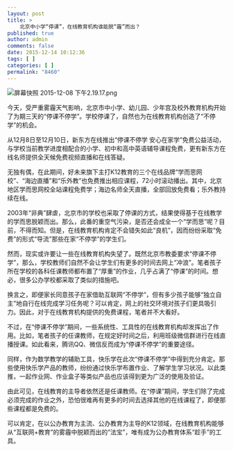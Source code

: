 ```yaml
---
layout: post
title: >
    北京中小学“停课”，在线教育机构谁能脱“霾”而出？
published: true
author: admin
comments: false
date: 2015-12-14 10:12:36
tags: [ ]
categories: [ ]
permalink: "8460"
---
```

![屏幕快照 2015-12-08 下午2.19.17.png][1]

今天，受严重雾霾天气影响，北京市中小学、幼儿园、少年宫及校外教育机构开始了为期三天的“停课不停学”。学校停课了，自然也为在线教育机构创造了“不停学”的机会。

从12月8日至12月10日，新东方在线推出“停课不停学 安心在家学”免费公益活动，与学校当前教学进度相配合的小学、初中和高中英语辅导课程免费，更有新东方在线名师提供全天候免费视频直播和在线答疑。

无独有偶，在此期间，好未来旗下主打K12教育的三个在线品牌“学而思网校”、“海边直播”和“乐外教”也免费推出相应课程，72小时滚动播出。其中，北京地区学而思网校全站课程免费学；海边名师全天直播，全部回放免费看；乐外教持续在线。

2003年“非典”肆虐，北京市的学校也采取了停课的方式，结果使得基于在线教学的学而思脱颖而出。那么，此番的重空气污染，是否还会成全一个“学而思”呢？目前，不得而知。但是，在线教育机构肯定不会错失如此“良机”，因而纷纷采取“免费”的形式“导流”那些在家“不停学”的学生们。

然而，现实或许要让一些在线教育机构失望了。既然北京市教委要求“停课不停学”，那么，学校教师们自然不会让学生们有更多的时间去网上“冲浪”。笔者孩子所在学校的各科任课教师都布置了“厚重”的作业，几乎占满了“停课”的时间。想必，很多公办学校都采取了类似的措施吧。

换言之，即便家长同意孩子在家借助互联网“不停学”，但有多少孩子能够“独立自主”地自行在线完成学习任务呢？可以肯定，网上的社交环境对孩子们更具吸引力。因此，对于在线教育机构提供的免费课程，笔者并不大看好。

不过，在“停课不停学”期间，一些系统性、工具性的在线教育机构却发挥出了作用。比如，笔者孩子的任课教师，在规定好时间之后，利用班级微信群进行在线直播授课。如此看来，腾讯QQ、微信反而成为“停课不停学”的重要途径。

同样，作为数学教学的辅助工具，快乐学在此次“停课不停学”中得到充分肯定。那些使用快乐学产品的教师，纷纷通过快乐学布置作业、了解学生学习状况。以此类推，一起作业网、作业盒子等类似产品也应该得到更为广泛的使用及验证。

由此可见，在线教育的主导者依然还是任课教师。在“停课”期间，学生们除了完成必须完成的作业之外，恐怕很难再有更多的时间去选择其他的在线课程了，即便那些课程都是免费的。

可以肯定，在以公办教育为主流、公办教育为主导的K12领域，在线教育机构能够从“互联网+教育”的雾霾中脱颖而出的“法宝”，唯有成为公办教育体系“趁手”的工具。

 [1]: http://yongz.com/yz/wp-content/uploads/2015/12/a8143c15bcb928df8dcfca2c73a79421.png "1449555580456410.png"